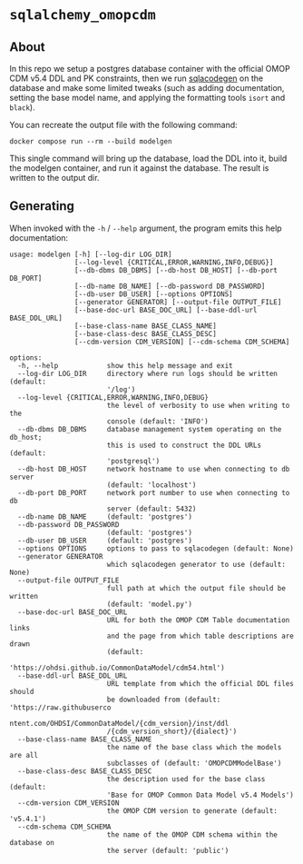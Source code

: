 # `sqlalchemy_omopcdm`

## About

In this repo we setup a postgres database container with the official OMOP CDM v5.4 DDL and PK constraints, then we run [sqlacodegen](https://github.com/agronholm/sqlacodegen) on the database and make some limited tweaks (such as adding documentation, setting the base model name, and applying the formatting tools `isort` and `black`).

You can recreate the output file with the following command:

`docker compose run --rm --build modelgen`

This single command will bring up the database, load the DDL into it, build the modelgen container, and run it against the database. The result is written to the output dir.

## Generating

When invoked with the `-h` / `--help` argument, the program emits this help documentation:

```
usage: modelgen [-h] [--log-dir LOG_DIR]
                [--log-level {CRITICAL,ERROR,WARNING,INFO,DEBUG}]
                [--db-dbms DB_DBMS] [--db-host DB_HOST] [--db-port DB_PORT]
                [--db-name DB_NAME] [--db-password DB_PASSWORD]
                [--db-user DB_USER] [--options OPTIONS]
                [--generator GENERATOR] [--output-file OUTPUT_FILE]
                [--base-doc-url BASE_DOC_URL] [--base-ddl-url BASE_DDL_URL]
                [--base-class-name BASE_CLASS_NAME]
                [--base-class-desc BASE_CLASS_DESC]
                [--cdm-version CDM_VERSION] [--cdm-schema CDM_SCHEMA]

options:
  -h, --help            show this help message and exit
  --log-dir LOG_DIR     directory where run logs should be written (default:
                        '/log')
  --log-level {CRITICAL,ERROR,WARNING,INFO,DEBUG}
                        the level of verbosity to use when writing to the
                        console (default: 'INFO')
  --db-dbms DB_DBMS     database management system operating on the db_host;
                        this is used to construct the DDL URLs (default:
                        'postgresql')
  --db-host DB_HOST     network hostname to use when connecting to db server
                        (default: 'localhost')
  --db-port DB_PORT     network port number to use when connecting to db
                        server (default: 5432)
  --db-name DB_NAME     (default: 'postgres')
  --db-password DB_PASSWORD
                        (default: 'postgres')
  --db-user DB_USER     (default: 'postgres')
  --options OPTIONS     options to pass to sqlacodegen (default: None)
  --generator GENERATOR
                        which sqlacodegen generator to use (default: None)
  --output-file OUTPUT_FILE
                        full path at which the output file should be written
                        (default: 'model.py')
  --base-doc-url BASE_DOC_URL
                        URL for both the OMOP CDM Table documentation links
                        and the page from which table descriptions are drawn
                        (default:
                        'https://ohdsi.github.io/CommonDataModel/cdm54.html')
  --base-ddl-url BASE_DDL_URL
                        URL template from which the official DDL files should
                        be downloaded from (default: 'https://raw.githubuserco
                        ntent.com/OHDSI/CommonDataModel/{cdm_version}/inst/ddl
                        /{cdm_version_short}/{dialect}')
  --base-class-name BASE_CLASS_NAME
                        the name of the base class which the models are all
                        subclasses of (default: 'OMOPCDMModelBase')
  --base-class-desc BASE_CLASS_DESC
                        the description used for the base class (default:
                        'Base for OMOP Common Data Model v5.4 Models')
  --cdm-version CDM_VERSION
                        the OMOP CDM version to generate (default: 'v5.4.1')
  --cdm-schema CDM_SCHEMA
                        the name of the OMOP CDM schema within the database on
                        the server (default: 'public')
```
